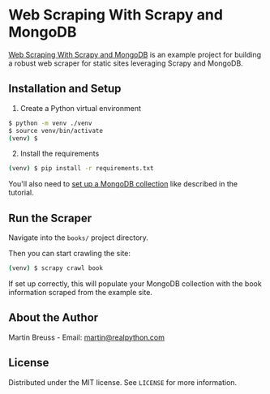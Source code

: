 # Web Scraping With Scrapy and MongoDB

[Web Scraping With Scrapy and MongoDB](https://realpython.com/web-scraping-with-scrapy-and-mongodb/) is an example project for building a robust web scraper for static sites leveraging Scrapy and MongoDB.

## Installation and Setup

1. Create a Python virtual environment

```sh
$ python -m venv ./venv
$ source venv/bin/activate
(venv) $
```

2. Install the requirements

```sh
(venv) $ pip install -r requirements.txt
```

You'll also need to [set up a MongoDB collection](https://realpython.com/web-scraping-with-scrapy-and-mongodb/#set-up-a-mongodb-collection-on-your-computer) like described in the tutorial.

## Run the Scraper

Navigate into the `books/` project directory.

Then you can start crawling the site:

```sh
(venv) $ scrapy crawl book
```

If set up correctly, this will populate your MongoDB collection with the book information scraped from the example site.

## About the Author

Martin Breuss - Email: martin@realpython.com

## License

Distributed under the MIT license. See ``LICENSE`` for more information.
